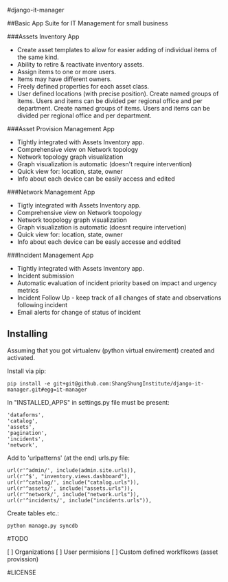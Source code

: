 #django-it-manager

##Basic App Suite for IT Management for small business


###Assets Inventory App

* Create asset templates to allow for easier adding of individual items of the same kind.
* Ability to retire & reactivate inventory assets.
* Assign items to one or more users.
* Items may have different owners.
* Freely defined properties for each asset class.
* User defined locations (with precise position). Create named groups of items. Users and items can be divided per regional office and per department.
Create named groups of items.
Users and items can be divided per regional office and per department.

###Asset Provision Management App

* Tightly integrated with Assets Inventory app.
* Comprehensive view on Network topology
* Network topology graph visualization
* Graph visualization is automatic (doesn't require intervention)
* Quick view for: location, state, owner
* Info about each device can be easily access and edited

###Network Management App

* Tigtly integrated with Assets Inventory app.
* Comprehensive view on Network toopology
* Network toopology graph visualization
* Graph visualization is automatic (doesnt require intervetion)
* Quick view for: location, state, owner
* Info about each device can be easly accesse and eddited

###Incident Management App

* Tightly integrated with Assets Inventory app.
* Incident submission
* Automatic evaluation of incident priority based on impact and urgency metrics
* Incident Follow Up - keep track of all changes of state and observations following incident
* Email alerts for change of status of incident

Installing
----------
Assuming that you got virtualenv (python virtual envirement) created and activated.

Install via pip:

    pip install -e git+git@github.com:ShangShungInstitute/django-it-manager.git#egg=it-manager

In "INSTALLED_APPS" in settings.py file must be present:
    
    'dataforms',
    'catalog',
    'assets',
    'pagination',
    'incidents',
    'network',

Add to 'urlpatterns' (at the end) urls.py file:
    
    url(r'^admin/', include(admin.site.urls)),
    url(r'^$', "inventory.views.dashboard"),
    url(r'^catalog/', include("catalog.urls")),
    url(r'^assets/', include("assets.urls")),
    url(r'^network/', include("network.urls")),
    url(r'^incidents/', include("incidents.urls")),
    
Create tables etc.:

    python manage.py syncdb

#TODO

  [ ] Organizations
  [ ] User permisions
  [ ] Custom defined workflkows (asset provission)

#LICENSE


